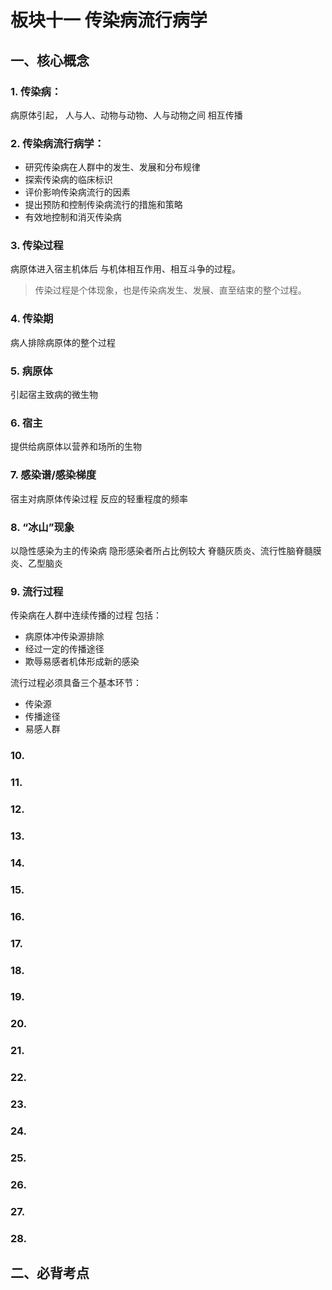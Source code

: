 # 板块十一 传染病流行病学

## 一、核心概念
### 1. 传染病：
病原体引起，
人与人、动物与动物、人与动物之间
相互传播
### 2. 传染病流行病学：
- 研究传染病在人群中的发生、发展和分布规律
- 探索传染病的临床标识
- 评价影响传染病流行的因素
- 提出预防和控制传染病流行的措施和策略
- 有效地控制和消灭传染病
### 3. 传染过程
病原体进入宿主机体后
与机体相互作用、相互斗争的过程。
> 传染过程是个体现象，也是传染病发生、发展、直至结束的整个过程。

### 4. 传染期
病人排除病原体的整个过程
### 5. 病原体
引起宿主致病的微生物
### 6. 宿主
提供给病原体以营养和场所的生物
### 7. 感染谱/感染梯度
宿主对病原体传染过程
反应的轻重程度的频率
### 8. “冰山”现象
以隐性感染为主的传染病
隐形感染者所占比例较大
脊髓灰质炎、流行性脑脊髓膜炎、乙型脑炎
### 9. 流行过程
传染病在人群中连续传播的过程
包括：
- 病原体冲传染源排除
- 经过一定的传播途径
- 欺辱易感者机体形成新的感染

流行过程必须具备三个基本环节：
- 传染源
- 传播途径
- 易感人群

### 10. 

### 11. 

### 12. 

### 13. 

### 14.

### 15.

### 16.

### 17.

### 18.

### 19.

### 20.

### 21. 

### 22.

### 23.

### 24.

### 25.

### 26.

### 27.

### 28.


## 二、必背考点








